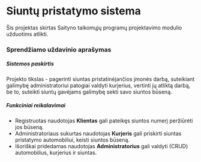 ﻿# Siuntų pristatymo sistema

Šis projektas skirtas Saityno taikomųjų programų projektavimo modulio užduotims atlikti.

### Sprendžiamo uždavinio aprašymas

##### Sistemos paskirtis

Projekto tikslas - pagerinti siuntas pristatinėjančios įmonės darbą, suteikiant galimybę 
administratoriui patogiai valdyti kurjerius, vertinti jų atliktą darbą, be to, suteikti
siuntų gavėjams galimybę sekti savo siuntos būseną.

##### Funkciniai reikalavimai

- Registruotas naudotojas **Klientas** gali pateikęs siuntos numerį peržiūrėti jos būseną.
- Administratoriaus sukurtas naudotojas **Kurjeris** gali priskirti siuntas pristatymo automobiliui, keisti siuntos būseną.
- Išoriškai pridedamas naudotojas **Administratorius** gali valdyti (CRUD) automobilius, kurjerius ir siuntas.
